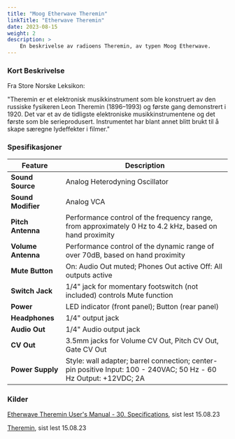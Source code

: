```yaml
---
title: "Moog Etherwave Theremin"
linkTitle: "Etherwave Theremin"
date: 2023-08-15
weight: 2
description: >
    En beskrivelse av radioens Theremin, av typen Moog Etherwave. 
---
```


### Kort Beskrivelse

Fra Store Norske Leksikon:

"Theremin er et elektronisk musikkinstrument som ble konstruert av den russiske fysikeren Leon Theremin (1896–1993) og første gang demonstrert i 1920. Det var et av de tidligste elektroniske musikkinstrumentene og det første som ble serieprodusert. Instrumentet har blant annet blitt brukt til å skape særegne lydeffekter i filmer."

### Spesifikasjoner

| Feature | Description |
| ------- | ----------- |
| **Sound Source** | Analog Heterodyning Oscillator |
| **Sound Modifier** | Analog VCA |
| **Pitch Antenna** | Performance control of the frequency range, from approximately 0 Hz to 4.2 kHz, based on hand proximity |
| **Volume Antenna** | Performance control of the dynamic range of over 70dB, based on hand proximity |
| **Mute Button** | On: Audio Out muted; Phones Out active Off: All outputs active |
| **Switch Jack** | 1/4" jack for momentary footswitch (not included) controls Mute function |
| **Power** | LED indicator (front panel); Button (rear panel) |
| **Headphones** | 1/4" output jack |
| **Audio Out** | 1/4" Audio output jack |
| **CV Out** | 3.5mm jacks for Volume CV Out, Pitch CV Out, Gate CV Out |
| **Power Supply** | Style: wall adapter; barrel connection; center-pin positive Input: 100 - 240VAC; 50 Hz - 60 Hz Output: +12VDC; 2A |

### Kilder

[Etherwave Theremin User's Manual - 30. Specifications](https://web.archive.org/web/20230815184909/https://api.moogmusic.com/sites/default/files/2022-04/Etherwave-Theremin_Manual_2022.pdf), sist lest 15.08.23

[Theremin](https://web.archive.org/web/20230815190935/https://snl.no/theremin), sist lest 15.08.23